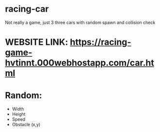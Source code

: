 # racing-car
Not really a game, just 3 three cars with random spawn and collision check
# WEBSITE LINK: https://racing-game-hvtinnt.000webhostapp.com/car.html
# Random:
* Width
* Height
* Speed
* Obstacle (x,y)
